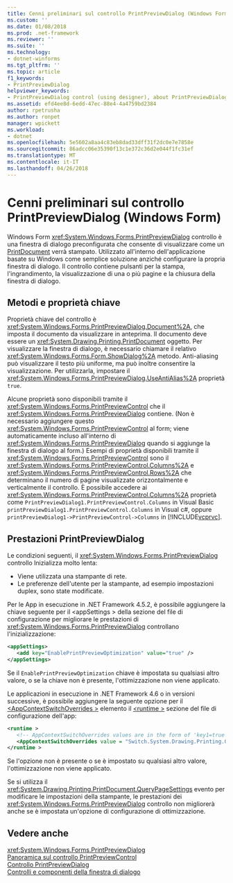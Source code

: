 ```yaml
---
title: Cenni preliminari sul controllo PrintPreviewDialog (Windows Form)
ms.custom: ''
ms.date: 01/08/2018
ms.prod: .net-framework
ms.reviewer: ''
ms.suite: ''
ms.technology:
- dotnet-winforms
ms.tgt_pltfrm: ''
ms.topic: article
f1_keywords:
- PrintPreviewDialog
helpviewer_keywords:
- PrintPreviewDialog control (using designer), about PrintPreviewDialog
ms.assetid: efd4ee8d-6edd-47ec-88e4-4a4759bd2384
author: rpetrusha
ms.author: ronpet
manager: wpickett
ms.workload:
- dotnet
ms.openlocfilehash: 5e5602a8aa4c83eb8dad33dff31f2dc0e7e7858e
ms.sourcegitcommit: 86adcc06e35390f13c1e372c36d2e044f1fc31ef
ms.translationtype: MT
ms.contentlocale: it-IT
ms.lasthandoff: 04/26/2018
---
```

# <a name="printpreviewdialog-control-overview-windows-forms"></a>Cenni preliminari sul controllo PrintPreviewDialog (Windows Form)
Windows Form <xref:System.Windows.Forms.PrintPreviewDialog> controllo è una finestra di dialogo preconfigurata che consente di visualizzare come un [PrintDocument](../../../../docs/framework/winforms/controls/printdocument-component-windows-forms.md) verrà stampato. Utilizzato all'interno dell'applicazione basate su Windows come semplice soluzione anziché configurare la propria finestra di dialogo. Il controllo contiene pulsanti per la stampa, l'ingrandimento, la visualizzazione di una o più pagine e la chiusura della finestra di dialogo.  
  
## <a name="key-properties-and-methods"></a>Metodi e proprietà chiave  
 Proprietà chiave del controllo è <xref:System.Windows.Forms.PrintPreviewDialog.Document%2A>, che imposta il documento da visualizzare in anteprima. Il documento deve essere un <xref:System.Drawing.Printing.PrintDocument> oggetto. Per visualizzare la finestra di dialogo, è necessario chiamare il relativo <xref:System.Windows.Forms.Form.ShowDialog%2A> metodo. Anti-aliasing può visualizzare il testo più uniforme, ma può inoltre consentire la visualizzazione. Per utilizzarla, impostare il <xref:System.Windows.Forms.PrintPreviewDialog.UseAntiAlias%2A> proprietà `true`.  
  
 Alcune proprietà sono disponibili tramite il <xref:System.Windows.Forms.PrintPreviewControl> che il <xref:System.Windows.Forms.PrintPreviewDialog> contiene. (Non è necessario aggiungere questo <xref:System.Windows.Forms.PrintPreviewControl> al form; viene automaticamente incluso all'interno di <xref:System.Windows.Forms.PrintPreviewDialog> quando si aggiunge la finestra di dialogo al form.) Esempi di proprietà disponibili tramite il <xref:System.Windows.Forms.PrintPreviewControl> sono il <xref:System.Windows.Forms.PrintPreviewControl.Columns%2A> e <xref:System.Windows.Forms.PrintPreviewControl.Rows%2A> che determinano il numero di pagine visualizzate orizzontalmente e verticalmente il controllo. È possibile accedere ai <xref:System.Windows.Forms.PrintPreviewControl.Columns%2A> proprietà come `PrintPreviewDialog1.PrintPreviewControl.Columns` in Visual Basic `printPreviewDialog1.PrintPreviewControl.Columns` in Visual c#, oppure `printPreviewDialog1->PrintPreviewControl->Columns` in [!INCLUDE[vcprvc](../../../../includes/vcprvc-md.md)].  
  
## <a name="printpreviewdialog-performance"></a>Prestazioni PrintPreviewDialog

Le condizioni seguenti, il <xref:System.Windows.Forms.PrintPreviewDialog> controllo Inizializza molto lenta:

- Viene utilizzata una stampante di rete.
- Le preferenze dell'utente per la stampante, ad esempio impostazioni duplex, sono state modificate.
  
Per le App in esecuzione in .NET Framework 4.5.2, è possibile aggiungere la chiave seguente per il \<appSettings > della sezione del file di configurazione per migliorare le prestazioni di <xref:System.Windows.Forms.PrintPreviewDialog> controllano l'inizializzazione:

```xml
<appSettings>
   <add key="EnablePrintPreviewOptimization" value="true" />
</appSettings>
```
Se il `EnablePrintPreviewOptimization` chiave è impostata su qualsiasi altro valore, o se la chiave non è presente, l'ottimizzazione non viene applicato.

Le applicazioni in esecuzione in .NET Framework 4.6 o in versioni successive, è possibile aggiungere la seguente opzione per il [ \<AppContextSwitchOverrides >](../../configure-apps/file-schema/runtime/appcontextswitchoverrides-element.md) elemento il [ \<runtime >](../../configure-apps/file-schema/runtime/index.md) sezione del file di configurazione dell'app:

```xml
<runtime >
   <!-- AppContextSwitchOverrides values are in the form of 'key1=true|false;key2=true|false -->
   <AppContextSwitchOverrides value = "Switch.System.Drawing.Printing.OptimizePrintPreview=true" />
</runtime >
``` 
Se l'opzione non è presente o se è impostato su qualsiasi altro valore, l'ottimizzazione non viene applicato. 

Se si utilizza il <xref:System.Drawing.Printing.PrintDocument.QueryPageSettings> evento per modificare le impostazioni della stampante, le prestazioni dei <xref:System.Windows.Forms.PrintPreviewDialog> controllo non migliorerà anche se è impostata un'opzione di configurazione di ottimizzazione.  

## <a name="see-also"></a>Vedere anche  
 <xref:System.Windows.Forms.PrintPreviewDialog>  
 [Panoramica sul controllo PrintPreviewControl](../../../../docs/framework/winforms/controls/printpreviewcontrol-control-overview-windows-forms.md)  
 [Controllo PrintPreviewDialog](../../../../docs/framework/winforms/controls/printpreviewdialog-control-windows-forms.md)  
 [Controlli e componenti della finestra di dialogo](../../../../docs/framework/winforms/controls/dialog-box-controls-and-components-windows-forms.md)
